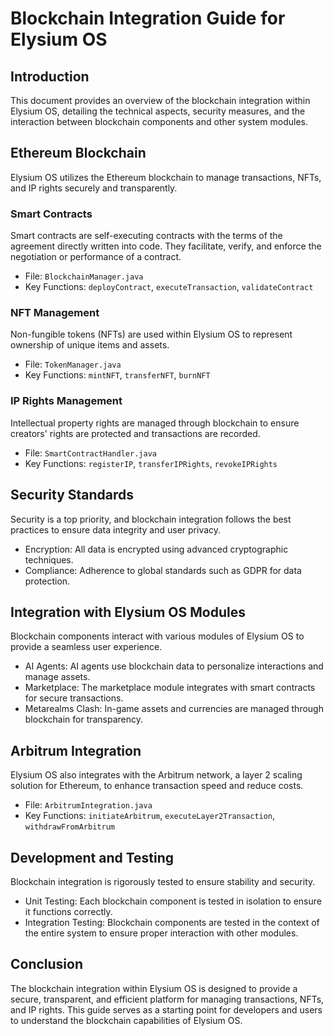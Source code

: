 # Blockchain Integration Guide for Elysium OS

## Introduction
This document provides an overview of the blockchain integration within Elysium OS, detailing the technical aspects, security measures, and the interaction between blockchain components and other system modules.

## Ethereum Blockchain
Elysium OS utilizes the Ethereum blockchain to manage transactions, NFTs, and IP rights securely and transparently.

### Smart Contracts
Smart contracts are self-executing contracts with the terms of the agreement directly written into code. They facilitate, verify, and enforce the negotiation or performance of a contract.

- File: `BlockchainManager.java`
- Key Functions: `deployContract`, `executeTransaction`, `validateContract`

### NFT Management
Non-fungible tokens (NFTs) are used within Elysium OS to represent ownership of unique items and assets.

- File: `TokenManager.java`
- Key Functions: `mintNFT`, `transferNFT`, `burnNFT`

### IP Rights Management
Intellectual property rights are managed through blockchain to ensure creators' rights are protected and transactions are recorded.

- File: `SmartContractHandler.java`
- Key Functions: `registerIP`, `transferIPRights`, `revokeIPRights`

## Security Standards
Security is a top priority, and blockchain integration follows the best practices to ensure data integrity and user privacy.

- Encryption: All data is encrypted using advanced cryptographic techniques.
- Compliance: Adherence to global standards such as GDPR for data protection.

## Integration with Elysium OS Modules
Blockchain components interact with various modules of Elysium OS to provide a seamless user experience.

- AI Agents: AI agents use blockchain data to personalize interactions and manage assets.
- Marketplace: The marketplace module integrates with smart contracts for secure transactions.
- Metarealms Clash: In-game assets and currencies are managed through blockchain for transparency.

## Arbitrum Integration
Elysium OS also integrates with the Arbitrum network, a layer 2 scaling solution for Ethereum, to enhance transaction speed and reduce costs.

- File: `ArbitrumIntegration.java`
- Key Functions: `initiateArbitrum`, `executeLayer2Transaction`, `withdrawFromArbitrum`

## Development and Testing
Blockchain integration is rigorously tested to ensure stability and security.

- Unit Testing: Each blockchain component is tested in isolation to ensure it functions correctly.
- Integration Testing: Blockchain components are tested in the context of the entire system to ensure proper interaction with other modules.

## Conclusion
The blockchain integration within Elysium OS is designed to provide a secure, transparent, and efficient platform for managing transactions, NFTs, and IP rights. This guide serves as a starting point for developers and users to understand the blockchain capabilities of Elysium OS.